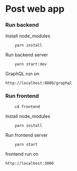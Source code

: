 # Post web app

### Run backend

Install node_modules

```terminal
    yarn install
```

Run backend server

```terminal
    yarn start:dev
```

GraphQL run on 

`http://localhost:8080/graphql`

### Run frontend

```terminal
    cd frontend
```
Install node_modules

```terminal
    yarn install
```

Run frontend server

```terminal
    yarn start
```
frontend run on 

`http://localhost:3000`